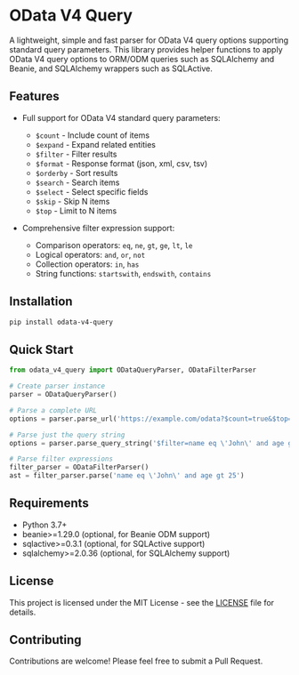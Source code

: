 # OData V4 Query

A lightweight, simple and fast parser for OData V4 query options supporting
standard query parameters. This library provides helper functions to apply
OData V4 query options to ORM/ODM queries such as SQLAlchemy and Beanie, and
SQLAlchemy wrappers such as SQLActive.

## Features

- Full support for OData V4 standard query parameters:
  - `$count` - Include count of items
  - `$expand` - Expand related entities
  - `$filter` - Filter results
  - `$format` - Response format (json, xml, csv, tsv)
  - `$orderby` - Sort results
  - `$search` - Search items
  - `$select` - Select specific fields
  - `$skip` - Skip N items
  - `$top` - Limit to N items

- Comprehensive filter expression support:
  - Comparison operators: `eq`, `ne`, `gt`, `ge`, `lt`, `le`
  - Logical operators: `and`, `or`, `not`
  - Collection operators: `in`, `has`
  - String functions: `startswith`, `endswith`, `contains`

## Installation

```bash
pip install odata-v4-query
```

## Quick Start

```python
from odata_v4_query import ODataQueryParser, ODataFilterParser

# Create parser instance
parser = ODataQueryParser()

# Parse a complete URL
options = parser.parse_url('https://example.com/odata?$count=true&$top=10&$skip=20')

# Parse just the query string
options = parser.parse_query_string('$filter=name eq \'John\' and age gt 25')

# Parse filter expressions
filter_parser = ODataFilterParser()
ast = filter_parser.parse('name eq \'John\' and age gt 25')
```

## Requirements

- Python 3.7+
- beanie>=1.29.0 (optional, for Beanie ODM support)
- sqlactive>=0.3.1 (optional, for SQLActive support)
- sqlalchemy>=2.0.36 (optional, for SQLAlchemy support)

## License

This project is licensed under the MIT License - see the [LICENSE](LICENSE)
file for details.

## Contributing

Contributions are welcome! Please feel free to submit a Pull Request.
